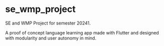 # se_wmp_project
 SE and WMP Project for semester 20241.
 
 A proof of concept language learning app made with Flutter and designed with modularity and user autonomy in mind.
